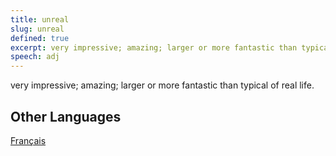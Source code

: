 ```yaml
---
title: unreal
slug: unreal
defined: true
excerpt: very impressive; amazing; larger or more fantastic than typical of real life.
speech: adj
---
```


very impressive; amazing; larger or more fantastic than typical of real life.

## Other Languages

[Français](/definitions/fr_FR/irreel)
